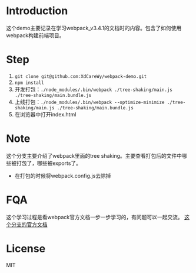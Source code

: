 # Introduction
这个demo主要记录在学习webpack_v3.4.1的文档时的内容。包含了如何使用webpack构建前端项目。
# Step
1. ```git clone git@github.com:XdCareWy/webpack-demo.git```
2. ```npm install```
3. 开发打包：```./node_modules/.bin/webpack ./tree-shaking/main.js ./tree-shaking/main.bundle.js```
4. 上线打包：```./node_modules/.bin/webpack --optimize-minimize ./tree-shaking/main.js ./tree-shaking/main.bundle.js```
5. 在浏览器中打开index.html

# Note
这个分支主要介绍了webpack里面的tree shaking。主要查看打包后的文件中哪些被打包了，哪些被exports了。

- 在打包的时候将webpack.config.js去除掉


# FQA
这个学习过程是看webpack官方文档一步一步学习的，有问题可以一起交流。
[这个分支的官方文档](https://webpack.js.org/guides/tree-shaking/)

# License
MIT